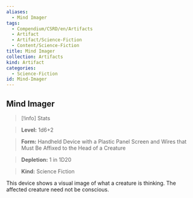 ```yaml
---
aliases:
  - Mind Imager
tags:
  - Compendium/CSRD/en/Artifacts
  - Artifact
  - Artifact/Science-Fiction
  - Content/Science-Fiction
title: Mind Imager
collection: Artifacts
kind: Artifact
categories:
  - Science-Fiction
id: Mind-Imager
---
```

## Mind Imager    
>[!info] Stats    
> **Level:** 1d6+2    
> **Form:** Handheld Device with a Plastic Panel Screen and Wires that Must Be Affixed to the Head of a Creature    
> **Depletion:** 1 in 1D20    
> **Kind:** Science Fiction  
    
This device shows a visual image of what a creature is thinking. The affected creature need not be conscious.
